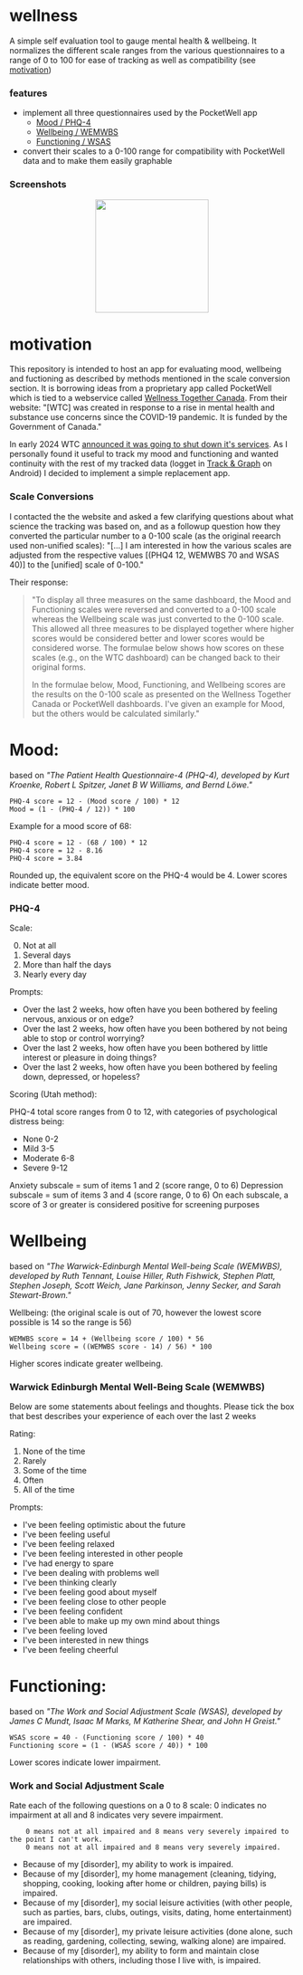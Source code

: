 # wellness

A simple self evaluation tool to gauge mental health & wellbeing. It normalizes the different scale ranges from the various questionnaires to a range of 0 to 100 for ease of tracking as well as compatibility (see [motivation](https://github.com/fuzzblob/wellness/edit/main/README.md#motivation))

### features

- implement all three questionnaires used by the PocketWell app
  - [Mood / PHQ-4](https://github.com/fuzzblob/wellness/edit/main/README.md#Mood)
  - [Wellbeing / WEMWBS](https://github.com/fuzzblob/wellness/edit/main/README.md#Wellbeing)
  - [Functioning / WSAS](https://github.com/fuzzblob/wellness/edit/main/README.md#Functioning)
- convert their scales to a 0-100 range for compatibility with PocketWell data and to make them easily graphable

### Screenshots

<p align="center">
	<img src="https://github.com/fuzzblob/wellness/assets/13321200/1cee610f-3e82-4a6e-bbcf-ba51161b9251" width="200px" />
</p>

# motivation

This repository is intended to host an app for evaluating mood, wellbeing and fuctioning as described by methods mentioned in the scale conversion section. It is borrowing ideas from a proprietary app called PocketWell which is tied to a webservice called [Wellness Together Canada](https://www.wellnesstogether.ca/en-ca/). From their website: "[WTC] was created in response to a rise in mental health and substance use concerns since the COVID-19 pandemic. It is funded by the Government of Canada."

In early 2024 WTC [announced it was going to shut down it's services](https://www.wellnesstogether.ca/en-ca/wtc-closure-information). As I personally found it useful to track my mood and functioning and wanted continuity with the rest of my tracked data (logget in [Track & Graph]() on Android) I decided to implement a simple replacement app.

### Scale Conversions

I contacted the the website and asked a few clarifying questions about what science the tracking was based on, and as a followup question how they converted the particular number to a 0-100 scale (as the original reearch used non-unified scales): "[...] I am interested in how the various scales are adjusted from the respective values [(PHQ4 12, WEMWBS 70 and WSAS 40)] to the [unified] scale of 0-100."

Their response:

> "To display all three measures on the same dashboard, the Mood and Functioning scales were reversed and converted to a 0-100 scale whereas the Wellbeing scale was just converted to the 0-100 scale. This allowed all three measures to be displayed together where higher scores would be considered better and lower scores would be considered worse. The formulae below shows how scores on these scales (e.g., on the WTC dashboard) can be changed back to their original forms.
> 
> In the formulae below, Mood, Functioning, and Wellbeing scores are the results on the 0-100 scale as presented on the Wellness Together Canada or PocketWell dashboards. I've given an example for Mood, but the others would be calculated similarly."

# Mood:

based on *"The Patient Health Questionnaire-4 (PHQ-4), developed by Kurt Kroenke, Robert L Spitzer, Janet B W Williams, and Bernd Löwe."*

    PHQ-4 score = 12 - (Mood score / 100) * 12
    Mood = (1 - (PHQ-4 / 12)) * 100

Example for a mood score of 68:

    PHQ-4 score = 12 - (68 / 100) * 12
    PHQ-4 score = 12 - 8.16
    PHQ-4 score = 3.84

Rounded up, the equivalent score on the PHQ-4 would be 4.
Lower scores indicate better mood.

### PHQ-4

Scale:

0. Not at all
1. Several days
2. More than half the days
3. Nearly every day

Prompts:

- Over the last 2 weeks, how often have you been bothered by feeling nervous, anxious or on edge?
- Over the last 2 weeks, how often have you been bothered by not being able to stop or control worrying?
- Over the last 2 weeks, how often have you been bothered by little interest or pleasure in doing things?
- Over the last 2 weeks, how often have you been bothered by feeling down, depressed, or hopeless?

Scoring (Utah method):

PHQ-4 total score ranges from 0 to 12, with categories of psychological distress being:

- None 0-2
- Mild 3-5
- Moderate 6-8
- Severe 9-12

Anxiety subscale = sum of items 1 and 2 (score range, 0 to 6)
Depression subscale = sum of items 3 and 4 (score range, 0 to 6)
On each subscale, a score of 3 or greater is considered positive for screening purposes

# Wellbeing

based on *"The Warwick-Edinburgh Mental Well-being Scale (WEMWBS), developed by Ruth Tennant, Louise Hiller, Ruth Fishwick, Stephen Platt, Stephen Joseph, Scott Weich, Jane Parkinson, Jenny Secker, and Sarah Stewart-Brown."*

Wellbeing: (the original scale is out of 70, however the lowest score possible is 14 so the range is 56)

    WEMWBS score = 14 + (Wellbeing score / 100) * 56
    Wellbeing score = ((WEMWBS score - 14) / 56) * 100

Higher scores indicate greater wellbeing.

### Warwick Edinburgh Mental Well-Being Scale (WEMWBS)

Below are some statements about feelings and thoughts. Please tick the box that best describes your experience of each over the last 2 weeks

Rating:

1. None of the time
2. Rarely
3. Some of the time
4. Often
5. All of the time

Prompts:

- I've been feeling optimistic about the future
- I've been feeling useful
- I've been feeling relaxed
- I've been feeling interested in other people
- I've had energy to spare
- I've been dealing with problems well
- I've been thinking clearly
- I've been feeling good about myself
- I've been feeling close to other people
- I've been feeling confident
- I've been able to make up my own mind about things
- I've been feeling loved
- I've been interested in new things
- I've been feeling cheerful

# Functioning:

based on *"The Work and Social Adjustment Scale (WSAS), developed by James C Mundt, Isaac M Marks, M Katherine Shear, and John H Greist."*

    WSAS score = 40 - (Functioning score / 100) * 40
    Functioning score = (1 - (WSAS score / 40)) * 100

Lower scores indicate lower impairment.

### Work and Social Adjustment Scale

Rate each of the following questions on a 0 to 8 scale: 0 indicates no impairment at all and 8 indicates very severe impairment.

		0 means not at all impaired and 8 means very severely impaired to the point I can't work.
		0 means not at all impaired and 8 means very severely impaired.

- Because of my [disorder], my ability to work is impaired. 
- Because of my [disorder], my home management (cleaning, tidying, shopping, cooking, looking after home or children, paying bills) is impaired.
- Because of my [disorder], my social leisure activities (with other people, such as parties, bars, clubs, outings, visits, dating, home entertainment) are impaired.
- Because of my [disorder], my private leisure activities (done alone, such as reading, gardening, collecting, sewing, walking alone) are impaired.
- Because of my [disorder], my ability to form and maintain close relationships with others, including those I live with, is impaired.
